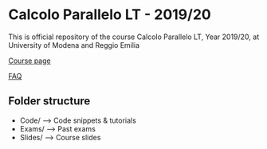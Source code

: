 # Calcolo Parallelo LT - 2019/20
This is official repository of the course Calcolo Parallelo LT, Year 2019/20, at University of Modena and Reggio Emilia

<a href="http://hipert.unimore.it/people/paolob/pub/Calcolo_Parallelo/">Course page</a>

<a href="http://hipert.unimore.it/people/paolob/pub/Calcolo_Parallelo/FAQ.html">FAQ</a>

## Folder structure

- Code/ --> Code snippets & tutorials
- Exams/ --> Past exams
- Slides/ --> Course slides
